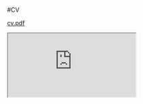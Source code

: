 #CV

[cv.pdf](https://mklan.github.io/cv.pdf)

<div><iframe src="https://docs.google.com/viewer?url=https://raw.githubusercontent.com/degoes-consulting/lambdaconf-2015/master/speakers/jdegoes/intro-purescript/presentation.pdf"></iframe></div>
